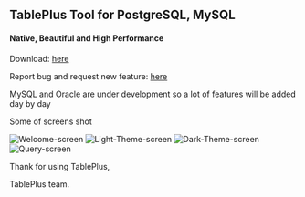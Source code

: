 ## TablePlus Tool for PostgreSQL, MySQL
#### Native, Beautiful and High Performance

Download: [here](https://tableplus.io)
 
Report bug and request new feature: [here](https://github.com/TablePlus/TablePlus/issues)

MySQL and Oracle are under development so a lot of features will be added day by day

Some of screens shot

![Welcome-screen](https://github.com/TablePlus/TablePlus/blob/master/Resources/welcome.png "Welcome screen")
![Light-Theme-screen](https://github.com/TablePlus/TablePlus/blob/master/Resources/light.png "Light Them screen")
![Dark-Theme-screen](https://github.com/TablePlus/TablePlus/blob/master/Resources/gray.png "Dark Them screen")
![Query-screen](https://github.com/TablePlus/TablePlus/blob/master/Resources/query.png "Query screen")

Thank for using TablePlus,

TablePlus team.

